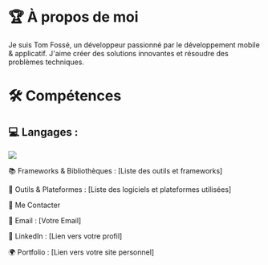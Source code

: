 # 🏆 À propos de moi

Je suis Tom Fossé, un développeur passionné par le développement mobile & applicatif. J'aime créer des solutions innovantes et résoudre des problèmes techniques.

# 🛠️ Compétences

## 💻 Langages : <br>
<img src="https://img.shields.io/badge/C-00599C?style=for-the-badge&logo=c&logoColor=white">



📚 Frameworks & Bibliothèques : [Liste des outils et frameworks]

🔧 Outils & Plateformes : [Liste des logiciels et plateformes utilisées]

📩 Me Contacter

📧 Email : [Votre Email]

💼 LinkedIn : [Lien vers votre profil]

🌍 Portfolio : [Lien vers votre site personnel]
